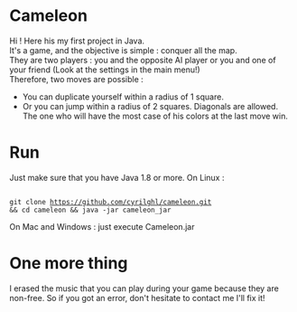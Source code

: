 # Cameleon

Hi ! Here his my first project in Java.   
It's a game, and the objective is simple : conquer all the map.  
They are two players : you and the opposite AI player or you and one of your friend (Look at the settings in the main menu!)  
Therefore, two moves are possible :  
 - You can duplicate yourself within a radius of 1 square.
 - Or you can jump within a radius of 2 squares.
Diagonals are allowed.
The one who will have the most case of his colors at the last move win.  

# Run 
Just make sure that you have Java 1.8 or more.
On Linux : <p> <code> git clone https://github.com/cyrilghl/cameleon.git && cd cameleon && java -jar cameleon_jar</code></p>
On Mac and Windows : just execute Cameleon.jar

# One more thing

I erased the music that you can play during your game because they are non-free. So if you got an error, don't hesitate to contact me I'll fix it!  
